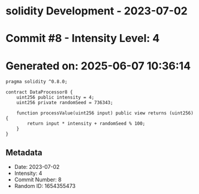 ﻿# solidity Development - 2023-07-02
# Commit #8 - Intensity Level: 4
# Generated on: 2025-06-07 10:36:14
```solidity
pragma solidity ^0.8.0;

contract DataProcessor8 {
    uint256 public intensity = 4;
    uint256 private randomSeed = 736343;

    function processValue(uint256 input) public view returns (uint256) {
        return input * intensity + randomSeed % 100;
    }
}
```
## Metadata
- Date: 2023-07-02
- Intensity: 4
- Commit Number: 8
- Random ID: 1654355473
